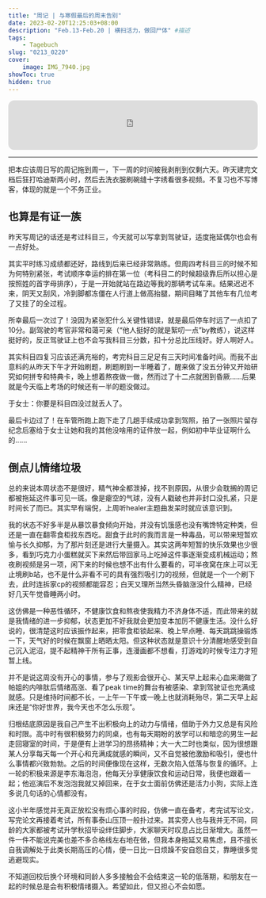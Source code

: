 ```yaml
---
title: "周记 | 与寒假最后的周末告别"
date: 2023-02-20T12:25:03+08:00
description: "Feb.13-Feb.20 | 横扫活力，做回尸体" #描述
tags: 
    - Tagebuch
slug: "0213_0220"
cover:
    image: IMG_7940.jpg
showToc: true
hidden: true
---
```

<iframe style="border-radius:12px" src="https://open.spotify.com/embed/track/1q6h3UPQ7HDMiqdBIq0xft?utm_source=generator" width="100%" height="100" frameBorder="0" allowfullscreen="" allow="autoplay; clipboard-write; encrypted-media; fullscreen; picture-in-picture" loading="lazy"></iframe>

---

把本应该周日写的周记拖到周一，下一周的时间被我剥削到仅剩六天。昨天建完文档后狂打哈迪斯两小时，然后去洗衣服刷碗缝十字绣看很多视频。不复习也不写博客，体现的就是一个不务正业。

## 也算是有证一族
昨天写周记的话还是考过科目三，今天就可以写拿到驾驶证，适度拖延偶尔也会有一点好处。

其实平时练习成绩都还好，路线到后来已经非常熟练。但周四考科目三的时候不知为何特别紧张，考试顺序幸运的排在第一位（考科目二的时候超级靠后所以担心是按照姓的首字母排序），于是一开始就站在路边等我的那辆考试车来。结果迟迟不来，阴天又刮风，冷到脚都冻僵在人行道上做高抬腿，期间目睹了其他车有几位考了又挂了的全过程。

所幸最后一次过了！没因为紧张犯什么关键性错误，就是最后停车时远了一点扣了10分。副驾驶的考官非常和蔼可亲（“他人挺好的就是絮叨一点”by教练），说这样挺好的，反正驾驶证上也不会写我科目三分数，扣十分总比压线好。好人啊好人。

其实科目四复习应该还满充裕的，考完科目三足足有三天时间准备时间。而我不出意料的从昨天下午才开始刷题，刷题刷到一半睡着了，醒来做了没五分钟又开始研究如何拼专和特典卡，晚上想着熬夜做一做，然而过了十二点就困到昏厥……后果就是今天临上考场的时候还有一半的题没做过。

于女士：你要是科目四没过就丢人了。

最后卡边过了！在车管所跑上跑下走了几趟手续成功拿到驾照，拍了一张照片留存纪念后塞给于女士让她和我的其他没啥用的证件放一起，例如初中毕业证啊什么的……

## 倒点儿情绪垃圾
总的来说本周状态不是很好，精气神全都泄掉，找不到原因，从很少会耽搁的周记都被拖延这件事可见一斑。像是瘪空的气球，没有人戳破也并非封口没扎紧，只是时间长了而已。其实早有端倪，上周听healer主题曲发呆时就应该意识到。

我的状态不好多半是从暴饮暴食倾向开始，并没有饥饿感也没有嘴馋特定种类，但还是一直在翻零食柜找东西吃。甜食于此时的我而言是一种毒品，可以带来短暂欢愉与长久抑郁，为了那片刻还是进行大量摄入。其实这两年短暂的快乐效果也少很多，看到巧克力小蛋糕就买下来然后带回家马上吃掉这件事逐渐变成机械运动；熬夜刷视频是另一项，闲下来的时候也想不出有什么要看的，可半夜窝在床上可以无止境刷b站，也不是什么非看不可的具有强烈吸引力的视频，但就是一个一个刷下去，此时连拆家cp的视频都能容忍；白天又理所当然头昏脑涨没什么精神，已经好几天午觉昏睡两小时。

这仿佛是一种恶性循环，不健康饮食和熬夜使我精力不济身体不适，而此带来的就是我情绪的进一步抑郁，状态更加不好我就会更加变本加厉不健康生活。没什么好说的，很清楚这时应该振作起来，把零食柜锁起来、晚上早点睡、每天跳跳操锻炼一下，天气好的时候在飘窗上晒晒太阳。但这种状态就是意识十分清醒地感受到自己沉入泥沼，提不起精神干所有正事，连漫画都不想看，打游戏的时候专注力才短暂上线。

并不是说这周没有开心的事情，参与了观影会很开心、某天早上起来心血来潮做了帕姐的内啡肽后情绪高涨、看了peak time的舞台有被感染、拿到驾驶证也充满成就感。只是维持时间都不长，一上午一下午或一晚上也就消耗殆尽，第二天早上起床还是“你好世界，我今天也不怎么乐观”。

归根结底原因是我自己产生不出积极向上的动力与情绪，借助于外力又总是有风险和时限。高中时有很积极努力的同桌，也有每天期盼的放学可以和暗恋的男生一起走回寝室的时间，于是便有上进学习的昂扬精神；大一大二时也类似，因为很想跟某人分享每天每一个开心和充满成就感的瞬间，又不自觉被他激励和吸引，便也什么事情都兴致勃勃。之后的时间便像现在这样，无数次陷入低落与恢复的循环。上一轮的积极来源是李东海泡泡，他每天分享健康饮食和运动日常，我便也跟着一起；他巡演后不发泡泡我就又掉回来，在于女士面前仿佛还是活力小狗，实际上连多说几句话的心情都没有。

这小半年感觉并无真正放松没有烦心事的时段，仿佛一直在备考，考完试写论文，写完论文再接着考试，所有事泰山压顶一般扑过来。其实旁人也与我并无不同，同龄的大家都被考试升学秋招毕设绊住脚步，大家聊天时叹息占比日渐增大。虽然一件一件不能说完美也差不多合格线左右地在做，但我本身拖延又易焦虑，且不擅长自我调解处于此类长期高压的心情，便一日比一日烦躁不安自怨自艾，靠睡很多觉逃避现实。

不知道回校后换个环境和同龄人多多接触会不会结束这一轮的低落期，和朋友在一起的时候总是会有积极情绪摄入。希望如此，但又担心不会如愿。

